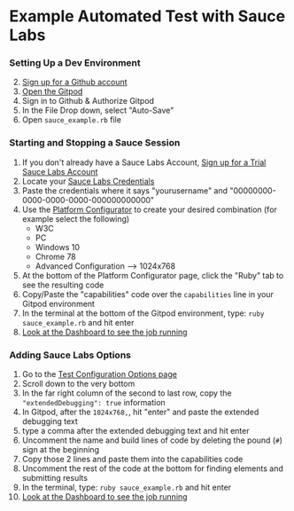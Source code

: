 # Example Automated Test with Sauce Labs

### Setting Up a Dev Environment

2. <a href="https://github.com/join" target="_blank">Sign up for a Github account</a>
3. <a href="https://gitpod.io/#https://github.com/saucelabs-training/kickoff2020-testing-intro" target="_blank">Open the Gitpod</a>
4. Sign in to Github & Authorize Gitpod
5. In the File Drop down, select "Auto-Save"
6. Open `sauce_example.rb` file

### Starting and Stopping a Sauce Session

1. If you don't already have a Sauce Labs Account, 
<a href="https://saucelabs.com/sign-up" target="_blank">Sign up for a Trial Sauce Labs Account</a>
6. Locate your <a href="https://app.saucelabs.com/user-settings" target="_blank">Sauce Labs Credentials</a>
7. Paste the credentials where it says "yourusername" and "00000000-0000-0000-0000-000000000000"
8. Use the <a href="https://wiki.saucelabs.com/display/DOCS/Platform+Configurator" target="_blank">Platform Configurator</a>
to create your desired combination (for example select the following)
    * W3C
    * PC
    * Windows 10
    * Chrome 78
    * Advanced Configuration --> 1024x768
9. At the bottom of the Platform Configurator page, click the "Ruby" tab to see the resulting code
10. Copy/Paste the "capabilities" code over the `capabilities` line in your Gitpod environment
11. In the terminal at the bottom of the Gitpod environment, type: `ruby sauce_example.rb` and hit enter
12. <a href="https://app.saucelabs.com/dashboard/tests" target="_blank">Look at the Dashboard to see the job running</a>

### Adding Sauce Labs Options

1. Go to the <a href="https://docs.saucelabs.com/reference/test-configuration/" target="_blank">Test Configuration Options page</a>
2. Scroll down to the very bottom
3. In the far right column of the second to last row, copy the `"extendedDebugging": true` information
4. In Gitpod, after the `1024x768,`, hit "enter" and paste the extended debugging text
5. type a comma after the extended debugging text and hit enter
6. Uncomment the name and build lines of code by deleting the pound (`#`) sign at the beginning
7. Copy those 2 lines and paste them into the capabilities code
8. Uncomment the rest of the code at the bottom for finding elements and submitting results
9. In the terminal, type: `ruby sauce_example.rb` and hit enter
10. <a href="https://app.saucelabs.com/dashboard/tests" target="_blank">Look at the Dashboard to see the job running</a>
